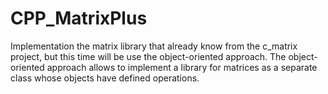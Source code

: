 # CPP_MatrixPlus
Implementation the matrix library that already know from the c_matrix project, but this time will be use the object-oriented approach. The object-oriented approach allows to implement a library for matrices as a separate class whose objects have defined operations.
